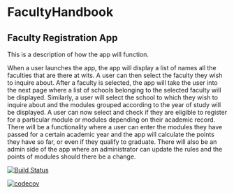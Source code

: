 # FacultyHandbook
## Faculty Registration App


This is a description of how the app will function.

When a user launches the app, the app will display a list of names all the faculties that are there at wits. A user can then select the faculty they wish to inquire about. After a faculty is selected, the app will take the user into the next page where a list of schools belonging to the selected faculty will be displayed. Similarly, a user will select the school to which they wish to inquire about and the modules grouped according to the year of study will be displayed. A user can now select and check if they are eligible to register for a particular module or modules depending on their academic record. There will be a functionality where a user can enter the modules they have passed for a certain academic year and the app will calculate the points they have so far, or even if they qualify to graduate. There will also be an admin side of the app where an administrator can update the rules and the points of modules should there be a change.

[![Build Status](https://travis-ci.com/sudocoms3009/FacultyHandbook.svg?branch=master)](https://travis-ci.org/sudocoms3009/FacultyHandbook)

[![codecov](https://codecov.io/gh/sudocoms3009/FacultyHandbook/branch/master/graph/badge.svg)](https://codecov.io/gh/sudocoms3009/FacultyHandbook)
